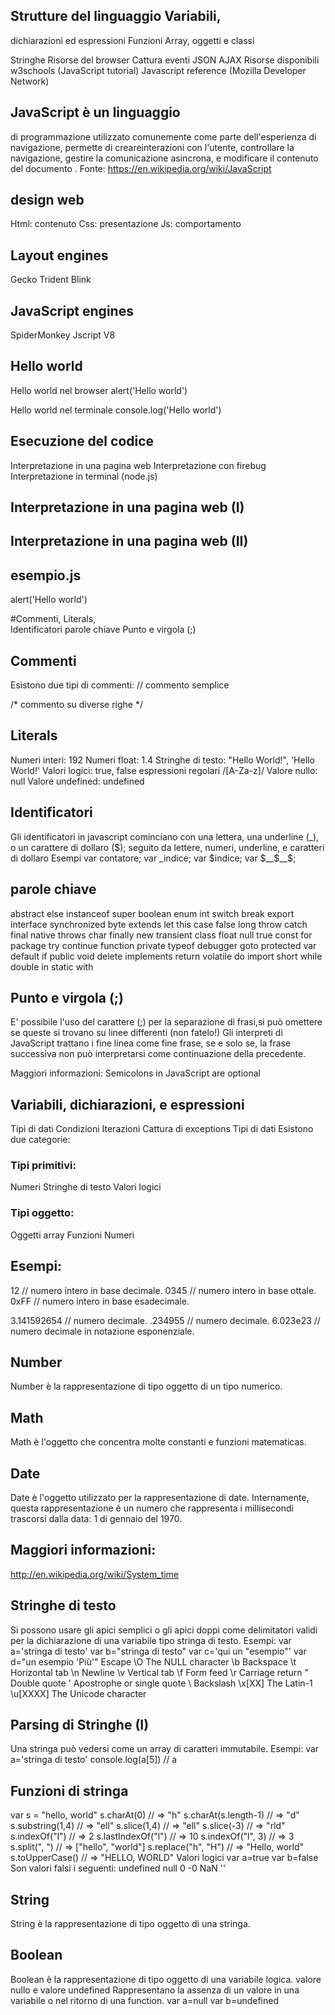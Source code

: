 ## Strutture del linguaggio Variabili, 
dichiarazioni ed espressioni Funzioni Array, oggetti e classi 

Stringhe Risorse del browser Cattura eventi JSON AJAX 
Risorse disponibili
w3schools (JavaScript tutorial) 
Javascript reference (Mozilla Developer Network) 

## JavaScript è un linguaggio 
di programmazione utilizzato comunemente come parte dell'esperienza di navigazione, permette di creareinterazioni con l'utente, controllare la navigazione, gestire la comunicazione asincrona, e modificare il contenuto del documento . 
Fonte: https://en.wikipedia.org/wiki/JavaScript 

## design web

Html: contenuto
Css: presentazione
Js: comportamento

## Layout engines
Gecko
Trident
Blink

## JavaScript engines
SpiderMonkey
Jscript
V8

## Hello world
Hello world nel browser
alert('Hello world')

Hello world nel terminale
console.log('Hello world')

## Esecuzione del codice
Interpretazione in una pagina web Interpretazione con firebug Interpretazione in terminal (node.js) 

## Interpretazione in una pagina web (I)
<!doctype html>
<html>
    <head></head>
    <body>
        <script>
            alert('Hello world')
        </script>
    </body>
</html>

## Interpretazione in una pagina web (II)
<!doctype html>
<html>
    <head></head>
    <body>
        <script src="esempio.js"></script>
    </body>
</html>

## esempio.js
alert('Hello world')

#Commenti, Literals,  
Identificatori parole chiave Punto e virgola (;) 

## Commenti
Esistono due tipi di commenti:
// commento semplice

/* commento
su diverse
righe */

## Literals
Numeri interi:
192
Numeri float:
1.4
Stringhe di testo:
"Hello World!", 'Hello World!'
Valori logici:
true, false
espressioni regolari
/[A-Za-z]/
Valore nullo:
null
Valore undefined:
undefined

## Identificatori
Gli identificatori in javascript cominciano con una lettera, una underline (_), o un carattere di dollaro ($); seguito da lettere, numeri, underline, e caratteri di dollaro
Esempi
var contatore;
var _indice;
var $indice;
var $__$__$;


## parole chiave
abstract else instanceof super boolean enum int switch break export interface synchronized byte extends let this case false long throw catch final native throws char finally new transient class float null true const for package try continue function private typeof debugger goto protected var default if public void delete implements return volatile do import short while double in static with

## Punto e virgola (;)
E' possibile l'uso del carattere (;) per la separazione di frasi,si può omettere se queste si trovano su linee differenti (non fatelo!)
Gli interpreti di JavaScript trattano i fine linea come fine frase, se e solo se, la frase successiva non può interpretarsi come continuazione della precedente.

Maggiori informazioni: Semicolons in JavaScript are optional

## Variabili, dichiarazioni, e espressioni
Tipi di dati Condizioni Iterazioni Cattura di exceptions 
Tipi di dati
Esistono due categorie:
### Tipi primitivi:
Numeri 
Stringhe di testo 
Valori logici 
### Tipi oggetto:
Oggetti 
array 
Funzioni 
Numeri

## Esempi:
  12 // numero intero in base decimale.
0345 // numero intero in base ottale.
0xFF // numero intero in base esadecimale.

3.141592654 // numero decimale.
.234955     // numero decimale.
6.023e23    // numero decimale in notazione esponenziale.
                
## Number
Number è la rappresentazione di tipo oggetto di un tipo numerico.
## Math
Math è l'oggetto che concentra molte constanti e funzioni matematicas.

##  Date
Date è l'oggetto utilizzato per la rappresentazione di date.
Internamente, questa rappresentazione è un numero che rappresenta i millisecondi trascorsi dalla data: 1 di gennaio del 1970.
## Maggiori informazioni: 
http://en.wikipedia.org/wiki/System_time

## Stringhe di testo
Si possono usare gli apici semplici o gli apici doppi come delimitatori validi per la dichiarazione di una variabile tipo stringa di testo.
Esempi:
var a='stringa di testo'
var b="stringa di testo"
var c='qui un "esempio"'
var d="un esempio 'Più'"
Escape 
\O          The NULL character
\b          Backspace
\t          Horizontal tab
\n          Newline
\v          Vertical tab
\f          Form feed
\r          Carriage return
\"          Double quote
\'          Apostrophe or single quote
\\          Backslash
\x[XX]      The Latin-1
\u[XXXX]    The Unicode character
## Parsing di Stringhe (I)
Una stringa può vedersi come un array di caratteri immutabile.
Esempi:
var a='stringa di testo'
console.log(a[5]) // a
## Funzioni di stringa
var s = "hello, world"
s.charAt(0)          // => "h"
s.charAt(s.length-1) // => "d"
s.substring(1,4)     // => "ell"
s.slice(1,4)         // => "ell"
s.slice(-3)          // => "rld"
s.indexOf("l")       // => 2
s.lastIndexOf("l")   // => 10
s.indexOf("l", 3)    // => 3
s.split(", ")        // => ["hello", "world"]
s.replace("h", "H")  // => "Hello, world"
s.toUpperCase()      // => "HELLO, WORLD"
Valori logici
var a=true
var b=false
Son valori falsi i seguenti:
undefined
null
0
-0
NaN
''
## String
String è la rappresentazione di tipo oggetto di una stringa.
## Boolean
Boolean è la rappresentazione di tipo oggetto di una variabile logica.
valore nullo e valore undefined
Rappresentano la assenza di un valore in una variabile o nel ritorno di una function.
var a=null
var b=undefined